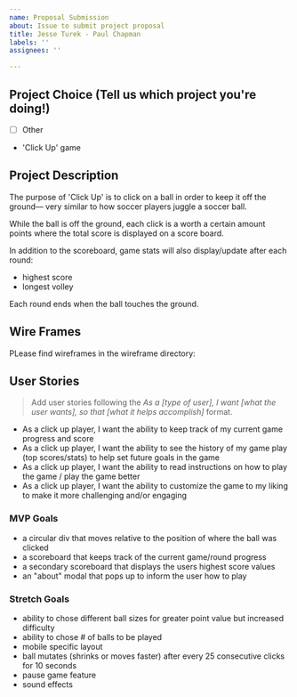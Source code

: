 ```yaml
---
name: Proposal Submission
about: Issue to submit project proposal
title: Jesse Turek - Paul Chapman
labels: ''
assignees: ''

---
```


## Project Choice (Tell us which project you're doing!)
- [ ] Other

- 'Click Up' game

## Project Description 
The purpose of 'Click Up' is to click on a ball in order to keep it off the ground–– very similar to how soccer players juggle a soccer ball. 

While the ball is off the ground, each click is a worth a certain amount points where the total score is displayed on a score board. 

In addition to the scoreboard, game stats will also display/update after each round:
- highest score
- longest volley

Each round ends when the ball touches the ground.

## Wire Frames

PLease find wireframes in the wireframe directory:

## User Stories
> Add user stories following the _As a [type of user], I want [what the user wants], so that [what it helps accomplish]_ format.

- As a click up player, I want the ability to keep track of my current game progress and score
- As a click up player, I want the ability to see the history of my game play (top scores/stats) to help set future goals in the game
- As a click up player, I want the ability to read instructions on how to play the game / play the game better
- As a click up player, I want the ability to customize the game to my liking to make it more challenging and/or engaging


### MVP Goals
- a circular div that moves relative to the position of where the ball was clicked
- a scoreboard that keeps track of the current game/round progress
- a secondary scoreboard that displays the users highest score values
- an "about" modal that pops up to inform the user how to play

### Stretch Goals
- ability to chose different ball sizes for greater point value but increased difficulty
- ability to chose # of balls to be played
- mobile specific layout
- ball mutates (shrinks or moves faster) after every 25 consecutive clicks for 10 seconds
- pause game feature
- sound effects
